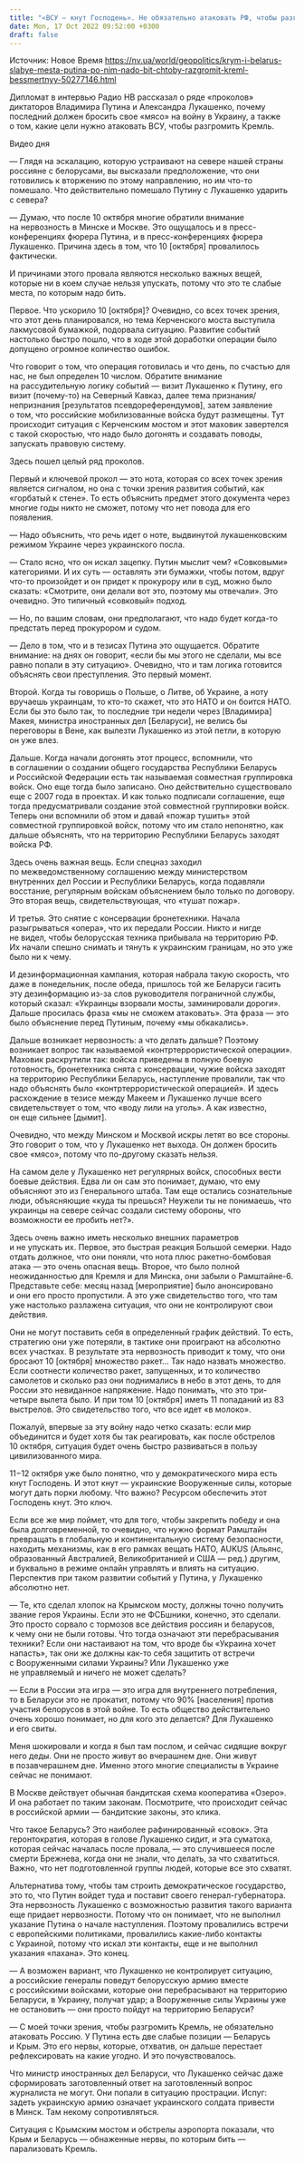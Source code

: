 ```yaml
---
title: "«ВСУ — кнут Господень». Не обязательно атаковать РФ, чтобы разгромить Кремль — интервью с Бессмертным о нервозности Лукашенко и Путина"
date: Mon, 17 Oct 2022 09:52:00 +0300
draft: false
---
```

Источник: Новое Время https://nv.ua/world/geopolitics/krym-i-belarus-slabye-mesta-putina-po-nim-nado-bit-chtoby-razgromit-kreml-bessmertnyy-50277146.html


Дипломат в интервью Радио НВ рассказал о ряде «проколов» диктаторов Владимира Путина и Александра Лукашенко, почему последний должен бросить свое «мясо» на войну в Украину, а также о том, какие цели нужно атаковать ВСУ, чтобы разгромить Кремль.

 Видео дня   

— Глядя на эскалацию, которую устраивают на севере нашей страны россияне с белорусами, вы высказали предположение, что они готовились к вторжению по этому направлению, но им что-то помешало. Что действительно помешало Путину с Лукашенко ударить с севера?

— Думаю, что после 10 октября многие обратили внимание на нервозность в Минске и Москве. Это ощущалось и в пресс-конференциях фюрера Путина, и в пресс-конференциях фюрера Лукашенко. Причина здесь в том, что 10 [октября] провалилось фактически.

И причинами этого провала являются несколько важных вещей, которые ни в коем случае нельзя упускать, потому что это те слабые места, по которым надо бить.

Первое. Что ускорило 10 [октября]? Очевидно, со всех точек зрения, что этот день планировался, но тема Керченского моста выступила лакмусовой бумажкой, подорвала ситуацию. Развитие событий настолько быстро пошло, что в ходе этой доработки операции было допущено огромное количество ошибок.

Что говорит о том, что операция готовилась и что день, по счастью для нас, не был определен 10 числом. Обратите внимание на рассудительную логику событий — визит Лукашенко к Путину, его визит (почему-то) на Северный Кавказ, далее тема признания/непризнания [результатов псевдореферендумов], затем заявление о том, что российские мобилизованные войска будут размещены. Тут происходит ситуация с Керченским мостом и этот маховик завертелся с такой скоростью, что надо было догонять и создавать поводы, запускать правовую систему.

Здесь пошел целый ряд проколов.

Первый и ключевой прокол — это нота, которая со всех точек зрения является сигналом, но она с точки зрения развития событий, как «горбатый к стене». То есть объяснить предмет этого документа через многие годы никто не сможет, потому что нет повода для его появления.

— Надо объяснить, что речь идет о ноте, выдвинутой лукашенковским режимом Украине через украинского посла.

— Стало ясно, что он искал зацепку. Путин мыслит чем? «Совковыми» категориями. И их суть — оставлять эти бумажки, чтобы потом, вдруг что-то произойдет и он придет к прокурору или в суд, можно было сказать: «Смотрите, они делали вот это, поэтому мы отвечали». Это очевидно. Это типичный «совковый» подход.

— Но, по вашим словам, они предполагают, что надо будет когда-то предстать перед прокурором и судом.

— Дело в том, что и в тезисах Путина это ощущается. Обратите внимание: на днях он говорит, «если бы мы этого не сделали, мы все равно попали в эту ситуацию». Очевидно, что и там логика готовится объяснять свои преступления. Это первый момент.

Второй. Когда ты говоришь о Польше, о Литве, об Украине, а ноту вручаешь украинцам, то кто-то скажет, что это НАТО и он боится НАТО. Если бы это было так, то последние три недели через [Владимира] Макея, министра иностранных дел [Беларуси], не велись бы переговоры в Вене, как вылезти Лукашенко из этой петли, в которую он уже влез.

Дальше. Когда начали догонять этот процесс, вспомнили, что в соглашении о создании общего государства Республики Беларусь и Российской Федерации есть так называемая совместная группировка войск. Оно еще тогда было записано. Оно действительно существовало еще с 2007 года в проектах. И как только подписали соглашение, еще тогда предусматривали создание этой совместной группировки войск. Теперь они вспомнили об этом и давай «пожар тушить» этой совместной группировкой войск, потому что им стало непонятно, как дальше объяснять, что на территорию Республики Беларусь заходят войска РФ.

Здесь очень важная вещь. Если спецназ заходил по межведомственному соглашению между министерством внутренних дел России и Республики Беларусь, когда подавляли восстание, регулярным войскам объяснением было только по договору. Это вторая вещь, свидетельствующая, что «тушат пожар».

И третья. Это снятие с консервации бронетехники. Начала разыгрываться «опера», что их передали России. Никто и нигде не видел, чтобы белорусская техника прибывала на территорию РФ. Их начали спешно снимать и тянуть к украинским границам, но это уже было ни к чему.

И дезинформационная кампания, которая набрала такую скорость, что даже в понедельник, после обеда, пришлось той же Беларуси гасить эту дезинформацию из-за слов руководителя пограничной службы, который сказал: «Украинцы взорвали мосты, заминировали дороги». Дальше просилась фраза «мы не сможем атаковать». Эта фраза — это было объяснение перед Путиным, почему «мы обкакались».

Дальше возникает нервозность: а что делать дальше? Поэтому возникает вопрос так называемой «контртеррористической операции». Маховик раскрутили так: войска приведены в полную боевую готовность, бронетехника снята с консервации, чужие войска заходят на территорию Республики Беларусь, наступление провалили, так что надо объяснять было «контртеррористической операцией». И здесь расхождение в тезисе между Макеем и Лукашенко лучше всего свидетельствует о том, что «воду лили на уголь». А как известно, он еще сильнее [дымит].

Очевидно, что между Минском и Москвой искры летят во все стороны. Это говорит о том, что у Лукашенко нет выхода. Он должен бросить свое «мясо», потому что по-другому сказать нельзя.

На самом деле у Лукашенко нет регулярных войск, способных вести боевые действия. Едва ли он сам это понимает, думаю, что ему объясняют это из Генерального штаба. Там еще остались сознательные люди, объясняющие «куда ты прешься? Неужели ты не понимаешь, что украинцы на севере сейчас создали систему обороны, что возможности ее пробить нет?».

Здесь очень важно иметь несколько внешних параметров и не упускать их. Первое, это быстрая реакция Большой семерки. Надо отдать должное, что они поняли, что нота плюс ракетно-бомбовая атака — это очень опасная вещь. Второе, что было полной неожиданностью для Кремля и для Минска, они забыли о Рамштайне-6. Представьте себе: месяц назад [мероприятие] было анонсировано и они его просто пропустили. А это уже свидетельство того, что там уже настолько разлажена ситуация, что они не контролируют свои действия.

Они не могут поставить себя в определенный график действий. То есть, стратегию они уже потеряли, в тактике они проиграют на абсолютно всех участках. В результате эта нервозность приводит к тому, что они бросают 10 [октября] множество ракет… Так надо назвать множество. Если соотнести количество ракет, запущенных, и то количество самолетов и сколько раз они поднимались в небо в этот день, то для России это невиданное напряжение. Надо понимать, что это три-четыре вылета было. И при том 10 [октября] иметь 11 попаданий из 83 выстрелов. Это свидетельство того, что все идет «в молоко».

Пожалуй, впервые за эту войну надо четко сказать: если мир объединится и будет хотя бы так реагировать, как после обстрелов 10 октября, ситуация будет очень быстро развиваться в пользу цивилизованного мира.

11−12 октября уже было понятно, что у демократического мира есть кнут Господень. И этот кнут — украинские Вооруженные силы, которые могут дать порки любому. Что важно? Ресурсом обеспечить этот Господень кнут. Это ключ.

Если все же мир поймет, что для того, чтобы закрепить победу и она была долговременной, то очевидно, что нужно формат Рамштайн превращать в глобальную и континентальную систему безопасности, находить механизмы, как в его рамках вещать НАТО, AUKUS (Альянс, образованный Австралией, Великобританией и США — ред.) другим, и буквально в режиме онлайн управлять и влиять на ситуацию. Перспектив при таком развитии событий у Путина, у Лукашенко абсолютно нет.

— Те, кто сделал хлопок на Крымском мосту, должны точно получить звание героя Украины. Если это не ФСБшники, конечно, это сделали. Это просто сорвало с тормозов все действия россиян и беларусов, к чему они не были готовы. Что тогда означают эти перебрасывания техники? Если они настаивают на том, что вроде бы «Украина хочет напасть», так они же должны как-то себя защитить от встречи с Вооруженными силами Украины? Или Лукашенко уже не управляемый и ничего не может сделать?

— Если в России эта игра — это игра для внутреннего потребления, то в Беларуси это не прокатит, потому что 90% [населения] против участия белорусов в этой войне. То есть общество действительно очень хорошо понимает, но для кого это делается? Для Лукашенко и его свиты.

Меня шокировали и когда я был там послом, и сейчас сидящие вокруг него деды. Они не просто живут во вчерашнем дне. Они живут в позавчерашнем дне. Именно этого многие специалисты в Украине сейчас не понимают.

В Москве действует обычная бандитская схема кооператива «Озеро». И она работает по таким законам. Посмотрите, что происходит сейчас в российской армии — бандитские законы, это клика.

Что такое Беларусь? Это наиболее рафинированный «совок». Эта геронтократия, которая в голове Лукашенко сидит, и эта суматоха, которая сейчас началась после провала, — это случившееся после смерти Брежнева, когда они не знали, что делать, за что схватиться. Важно, что нет подготовленной группы людей, которые все это схватят.

Альтернатива тому, чтобы там строить демократическое государство, это то, что Путин войдет туда и поставит своего генерал-губернатора. Эта нервозность Лукашенко с возможностью развития такого варианта еще придает нервозности. Потому что он понимает, что не выполнил указание Путина о начале наступления. Поэтому провалились встречи с европейскими политиками, провалились какие-либо контакты с Украиной, потому что искал эти контакты, еще и не выполнил указания «пахана». Это конец.

— А возможен вариант, что Лукашенко не контролирует ситуацию, а российские генералы поведут белорусскую армию вместе с российскими войсками, которые они перебрасывают на территорию Беларуси, в Украину, получат удар; а Вооруженные силы Украины уже не остановить — они просто пойдут на территорию Беларуси?

— С моей точки зрения, чтобы разгромить Кремль, не обязательно атаковать Россию. У Путина есть две слабые позиции — Беларусь и Крым. Это его нервы, которые, отхватив, он дальше перестает рефлексировать на какие угодно. И это почувствовалось.

Что министр иностранных дел Беларуси, что Лукашенко сейчас даже сформировать заготовленный ответ на заготовленный вопрос журналиста не могут. Они попали в ситуацию прострации. Испуг: задеть украинскую армию означает украинского солдата привести в Минск. Там некому сопротивляться.

Ситуация с Крымским мостом и обстрелы аэропорта показали, что Крым и Беларусь — обнаженные нервы, по которым бить — парализовать Кремль.
